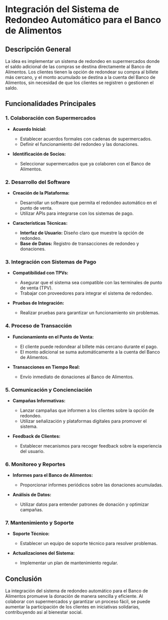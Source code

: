 # Integración del Sistema de Redondeo Automático para el Banco de Alimentos

## Descripción General
La idea es implementar un sistema de redondeo en supermercados donde el saldo adicional de las compras se destina directamente al Banco de Alimentos. Los clientes tienen la opción de redondear su compra al billete más cercano, y el monto acumulado se destina a la cuenta del Banco de Alimentos, sin necesidad de que los clientes se registren o gestionen el saldo.

## Funcionalidades Principales

### 1. Colaboración con Supermercados
- **Acuerdo Inicial:**
  - Establecer acuerdos formales con cadenas de supermercados.
  - Definir el funcionamiento del redondeo y las donaciones.

- **Identificación de Socios:**
  - Seleccionar supermercados que ya colaboren con el Banco de Alimentos.

### 2. Desarrollo del Software
- **Creación de la Plataforma:**
  - Desarrollar un software que permita el redondeo automático en el punto de venta.
  - Utilizar APIs para integrarse con los sistemas de pago.

- **Características Técnicas:**
  - **Interfaz de Usuario:** Diseño claro que muestre la opción de redondeo.
  - **Base de Datos:** Registro de transacciones de redondeo y donaciones.

### 3. Integración con Sistemas de Pago
- **Compatibilidad con TPVs:**
  - Asegurar que el sistema sea compatible con las terminales de punto de venta (TPV).
  - Trabajar con proveedores para integrar el sistema de redondeo.

- **Pruebas de Integración:**
  - Realizar pruebas para garantizar un funcionamiento sin problemas.

### 4. Proceso de Transacción
- **Funcionamiento en el Punto de Venta:**
  - El cliente puede redondear al billete más cercano durante el pago.
  - El monto adicional se suma automáticamente a la cuenta del Banco de Alimentos.

- **Transacciones en Tiempo Real:**
  - Envío inmediato de donaciones al Banco de Alimentos.

### 5. Comunicación y Concienciación
- **Campañas Informativas:**
  - Lanzar campañas que informen a los clientes sobre la opción de redondeo.
  - Utilizar señalización y plataformas digitales para promover el sistema.

- **Feedback de Clientes:**
  - Establecer mecanismos para recoger feedback sobre la experiencia del usuario.

### 6. Monitoreo y Reportes
- **Informes para el Banco de Alimentos:**
  - Proporcionar informes periódicos sobre las donaciones acumuladas.

- **Análisis de Datos:**
  - Utilizar datos para entender patrones de donación y optimizar campañas.

### 7. Mantenimiento y Soporte
- **Soporte Técnico:**
  - Establecer un equipo de soporte técnico para resolver problemas.

- **Actualizaciones del Sistema:**
  - Implementar un plan de mantenimiento regular.

## Conclusión
La integración del sistema de redondeo automático para el Banco de Alimentos promueve la donación de manera sencilla y eficiente. Al colaborar con supermercados y garantizar un proceso fácil, se puede aumentar la participación de los clientes en iniciativas solidarias, contribuyendo así al bienestar social.
